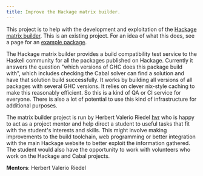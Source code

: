```yaml
---
title: Improve the Hackage matrix builder.
---
```


This project is to help with the development and exploitation of the [Hackage
matrix builder]. This is an existing project. For an idea of what this does, see
a page for an [example package].

[Hackage matrix builder]: http://matrix.hackage.haskell.org/
[example package]: http://matrix.hackage.haskell.org/package/postgresql-simple

The Hackage matrix builder provides a build compatibility test service to the
Haskell community for all the packages published on Hackage. Currently it
answers the question "which versions of GHC does this package build with", which
includes checking the Cabal solver can find a solution and have that solution
build successfully. It works by building all versions of all packages with
several GHC versions. It relies on clever nix-style caching to make this
reasonably efficient. So this is a kind of QA or CI service for everyone. There
is also a lot of potential to use this kind of infrastructure for additional
purposes.

The matrix builder project is run by Herbert Valerio Riedel [hvr] who is happy
to act as a project mentor and help direct a student to useful tasks that fit
with the student's interests and skills. This might involve making improvements
to the build toolchain, web programming or better integration with the main
Hackage website to better exploit the information gathered. The student would
also have the opportunity to work with volunteers who work on the Hackage and
Cabal projects.

[hvr]: https://github.com/hvr

**Mentors**: Herbert Valerio Riedel
